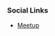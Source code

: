 <!--### Chapter Information
* Chapter Region

### Social Links
* [Meetup](https://www.meetup.com/Syracuse-OWASP-Chapter/)
* [Social Link](#)-->

### Social Links
* [Meetup](https://www.meetup.com/Syracuse-OWASP-Chapter/)
